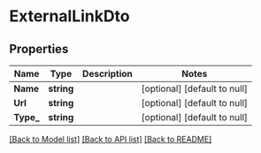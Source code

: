 # ExternalLinkDto

## Properties
Name | Type | Description | Notes
------------ | ------------- | ------------- | -------------
**Name** | **string** |  | [optional] [default to null]
**Url** | **string** |  | [optional] [default to null]
**Type_** | **string** |  | [optional] [default to null]

[[Back to Model list]](../README.md#documentation-for-models) [[Back to API list]](../README.md#documentation-for-api-endpoints) [[Back to README]](../README.md)

